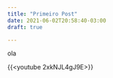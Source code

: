 ```yaml
---
title: "Primeiro Post"
date: 2021-06-02T20:58:40-03:00
draft: true

---
```


ola

{{<youtube 2xkNJL4gJ9E>}}

